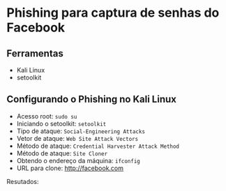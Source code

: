 # **Phishing para captura de senhas do Facebook**

## **Ferramentas**

* Kali Linux
* setoolkit

## **Configurando o Phishing no Kali Linux**

* Acesso root: `sudo su`
* Iniciando o setoolkit: `setoolkit`
* Tipo de ataque: `Social-Engineering Attacks`
* Vetor de ataque: `Web Site Attack Vectors`
* Método de ataque: `Credential Harvester Attack Method `
* Método de ataque: `Site Cloner`
* Obtendo o endereço da máquina: `ifconfig`
* URL para clone: http://facebook.com

Resutados:
